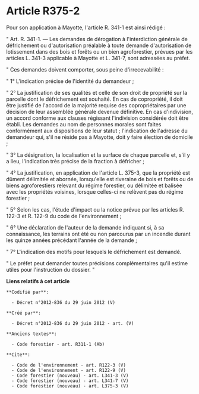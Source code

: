 # Article R375-2

Pour son application à Mayotte, l'article R. 341-1 est ainsi rédigé : 

" Art. R. 341-1. ― Les demandes de dérogation à l'interdiction générale de défrichement ou d'autorisation préalable à toute
demande d'autorisation de lotissement dans des bois et forêts ou un bien agroforestier, prévues par les articles L. 341-3
applicable à Mayotte et L. 341-7, sont adressées au préfet. 

" Ces demandes doivent comporter, sous peine d'irrecevabilité : 

" 1° L'indication précise de l'identité du demandeur ; 

" 2° La justification de ses qualités et celle de son droit de propriété sur la parcelle dont le défrichement est souhaité.
En cas de copropriété, il doit être justifié de l'accord de la majorité requise des copropriétaires par une décision de leur
assemblée générale devenue définitive. En cas d'indivision, un accord conforme aux clauses régissant l'indivision considérée
doit être établi. Les demandes au nom de personnes morales sont faites conformément aux dispositions de leur statut ;
l'indication de l'adresse du demandeur qui, s'il ne réside pas à Mayotte, doit y faire élection de domicile ; 

" 3° La désignation, la localisation et la surface de chaque parcelle et, s'il y a lieu, l'indication très précise de la
fraction à défricher ; 

" 4° La justification, en application de l'article L. 375-3, que la propriété est dûment délimitée et abornée, lorsqu'elle
est riveraine de bois et forêts ou de biens agroforestiers relevant du régime forestier, ou délimitée et balisée avec les
propriétés voisines, lorsque celles-ci ne relèvent pas du régime forestier ; 

" 5° Selon les cas, l'étude d'impact ou la notice prévue par les articles R. 122-3 et R. 122-9 du code de l'environnement ; 

" 6° Une déclaration de l'auteur de la demande indiquant si, à sa connaissance, les terrains ont été ou non parcourus par un
incendie durant les quinze années précédant l'année de la demande ; 

" 7° L'indication des motifs pour lesquels le défrichement est demandé. 

" Le préfet peut demander toutes précisions complémentaires qu'il estime utiles pour l'instruction du dossier. "

**Liens relatifs à cet article**

	**Codifié par**:

	  - Décret n°2012-836 du 29 juin 2012 (V)

	**Créé par**:

	  - Décret n°2012-836 du 29 juin 2012 - art. (V)

	**Anciens textes**:

	  - Code forestier - art. R311-1 (Ab)

	**Cite**:

	  - Code de l'environnement - art. R122-3 (V)
	  - Code de l'environnement - art. R122-9 (V)
	  - Code forestier (nouveau) - art. L341-3 (V)
	  - Code forestier (nouveau) - art. L341-7 (V)
	  - Code forestier (nouveau) - art. L375-3 (V)
